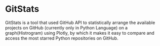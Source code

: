 # GitStats
GitStats is a tool that used GitHub API to statistically arrange the available projects on GitHub (currently only in Python Language) 
on a graph(Histrogram) using Plotly, by which it makes it easy to compare and access the most starred Python repositories on GitHub.
